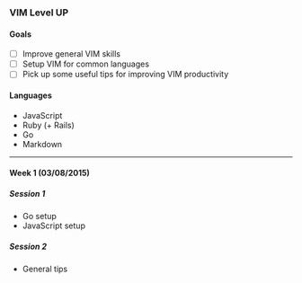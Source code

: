 ### VIM Level UP

#### Goals

- [ ] Improve general VIM skills
- [ ] Setup VIM for common languages
- [ ] Pick up some useful tips for improving VIM productivity

#### Languages

* JavaScript
* Ruby (+ Rails)
* Go
* Markdown

---

#### Week 1 (03/08/2015)

##### Session 1

* Go setup
* JavaScript setup

##### Session 2

* General tips



